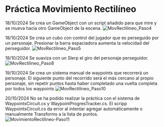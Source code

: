 # Práctica Movimiento Rectilíneo

18/10/2024 Se crea un GameObject con un script añadido para que mire y se mueva hacia otro GameObject de la escena.
![MovRectilineo_Paso4](https://github.com/user-attachments/assets/556183ca-ce82-4461-bd53-c73fd5cbee14)

18/10/2024 Se crea un cubo con control del jugador que es perseguido por un personaje.
Presionar la barra espaciadora aumenta la velocidad del perseguidor.
![MovRectilineo_Paso5](https://github.com/user-attachments/assets/136c2e69-3043-4050-8ca5-58e7c05b3d8f)

18/10/2024 Se suaviza con un Slerp el giro del personaje perseguidor.
![MovRectilineo_Paso8](https://github.com/user-attachments/assets/4d400b10-8960-4848-ae4c-3947beecd920)

19/10/2024 Se crea un sistema manual de waypoints que recorrerá un personaje.
El siguiente punto del recorrido será el más cercano al propio personaje, sin repetir puntos hasta haber completado una vuelta completa por todos los waypoints
![MovRectilineo_Paso10](https://github.com/user-attachments/assets/2c4c6410-392c-4b9d-b5e1-272ef8ed1cd2)

20/10/2024 No se ha podido realizar la práctica con el sistema de WaypointsCircuit.cs y WaypointProgresTracker.cs.
El scripp WaypointsCircuit.cs da error al intentar agregar automáticamente o manualmente Transforms a la lista de puntos.
![MovimientoRectilineo-Paso11](https://github.com/user-attachments/assets/7828f412-ddd4-47a2-bf7d-bc64aa803ae4)
